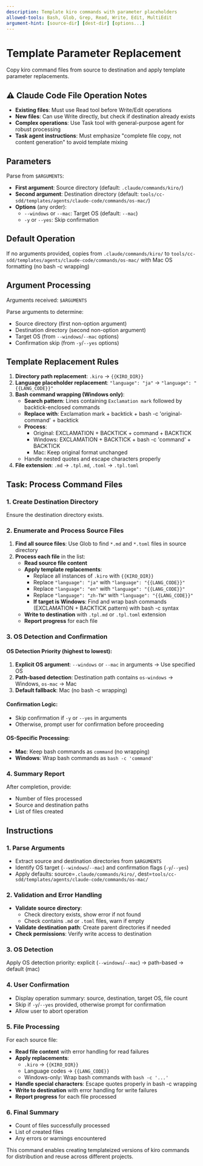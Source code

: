 ```yaml
---
description: Template kiro commands with parameter placeholders
allowed-tools: Bash, Glob, Grep, Read, Write, Edit, MultiEdit
argument-hint: [source-dir] [dest-dir] [options...]
---
```


# Template Parameter Replacement

Copy kiro command files from source to destination and apply template parameter replacements.

## ⚠️ Claude Code File Operation Notes
- **Existing files**: Must use Read tool before Write/Edit operations
- **New files**: Can use Write directly, but check if destination already exists
- **Complex operations**: Use Task tool with general-purpose agent for robust processing
- **Task agent instructions**: Must emphasize "complete file copy, not content generation" to avoid template mixing

## Parameters
Parse from `$ARGUMENTS`:
- **First argument**: Source directory (default: `.claude/commands/kiro/`)
- **Second argument**: Destination directory (default: `tools/cc-sdd/templates/agents/claude-code/commands/os-mac/`)
- **Options** (any order):
  - `--windows` or `--mac`: Target OS (default: `--mac`)
  - `-y` or `--yes`: Skip confirmation

## Default Operation
If no arguments provided, copies from `.claude/commands/kiro/` to `tools/cc-sdd/templates/agents/claude-code/commands/os-mac/` with Mac OS formatting (no bash -c wrapping)

## Argument Processing
Arguments received: `$ARGUMENTS`

Parse arguments to determine:
- Source directory (first non-option argument)
- Destination directory (second non-option argument)  
- Target OS (from `--windows`/`--mac` options)
- Confirmation skip (from `-y`/`--yes` options)

## Template Replacement Rules

1. **Directory path replacement**: `.kiro` → `{{KIRO_DIR}}`
2. **Language placeholder replacement**: `"language": "ja"` → `"language": "{{LANG_CODE}}"`
3. **Bash command wrapping (Windows only)**: 
   - **Search pattern**: Lines containing `Exclamation mark` followed by backtick-enclosed commands
   - **Replace with**: Exclamation mark + backtick + bash -c 'original-command' + backtick
   - **Process**: 
     - Original: EXCLAMATION + BACKTICK + command + BACKTICK
     - Windows:  EXCLAMATION + BACKTICK + bash -c 'command' + BACKTICK  
     - Mac:      Keep original format unchanged
   - Handle nested quotes and escape characters properly
4. **File extension**: `.md` → `.tpl.md`, `.toml` → `.tpl.toml`

## Task: Process Command Files

### 1. Create Destination Directory
Ensure the destination directory exists.

### 2. Enumerate and Process Source Files
1. **Find all source files**: Use Glob to find `*.md` and `*.toml` files in source directory
2. **Process each file** in the list:
   - **Read source file content**
   - **Apply template replacements**:
     - Replace all instances of `.kiro` with `{{KIRO_DIR}}`
     - Replace `"language": "ja"` with `"language": "{{LANG_CODE}}"`
     - Replace `"language": "en"` with `"language": "{{LANG_CODE}}"`
     - Replace `"language": "zh-TW"` with `"language": "{{LANG_CODE}}"`
     - **If target is Windows**: Find and wrap bash commands (EXCLAMATION + BACKTICK pattern) with bash -c syntax
   - **Write to destination** with `.tpl.md` or `.tpl.toml` extension
   - **Report progress** for each file

### 3. OS Detection and Confirmation

#### OS Detection Priority (highest to lowest):
1. **Explicit OS argument**: `--windows` or `--mac` in arguments → Use specified OS
2. **Path-based detection**: Destination path contains `os-windows` → Windows, `os-mac` → Mac
3. **Default fallback**: Mac (no bash -c wrapping)

#### Confirmation Logic:
- Skip confirmation if `-y` or `--yes` in arguments
- Otherwise, prompt user for confirmation before proceeding

#### OS-Specific Processing:
- **Mac**: Keep bash commands as `command` (no wrapping)
- **Windows**: Wrap bash commands as `bash -c 'command'`

### 4. Summary Report
After completion, provide:
- Number of files processed
- Source and destination paths
- List of files created

## Instructions

### 1. Parse Arguments
- Extract source and destination directories from `$ARGUMENTS`
- Identify OS target (`--windows`/`--mac`) and confirmation flags (`-y`/`--yes`)
- Apply defaults: source=`.claude/commands/kiro/`, dest=`tools/cc-sdd/templates/agents/claude-code/commands/os-mac/`

### 2. Validation and Error Handling
- **Validate source directory**:
  - Check directory exists, show error if not found
  - Check contains `.md` or `.toml` files, warn if empty
- **Validate destination path**: Create parent directories if needed
- **Check permissions**: Verify write access to destination

### 3. OS Detection
Apply OS detection priority: explicit (`--windows`/`--mac`) → path-based → default (mac)

### 4. User Confirmation
- Display operation summary: source, destination, target OS, file count
- Skip if `-y`/`--yes` provided, otherwise prompt for confirmation
- Allow user to abort operation

### 5. File Processing
For each source file:
- **Read file content** with error handling for read failures
- **Apply replacements**:
  - `.kiro` → `{{KIRO_DIR}}`
  - Language codes → `{{LANG_CODE}}`
  - Windows-only: Wrap bash commands with `bash -c '...'`
- **Handle special characters**: Escape quotes properly in bash -c wrapping
- **Write to destination** with error handling for write failures
- **Report progress** for each file processed

### 6. Final Summary
- Count of files successfully processed
- List of created files
- Any errors or warnings encountered

This command enables creating templateized versions of kiro commands for distribution and reuse across different projects.